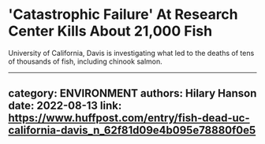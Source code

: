# 'Catastrophic Failure' At Research Center Kills About 21,000 Fish

University of California, Davis is investigating what led to the deaths of tens of thousands of fish, including chinook salmon.

---
category: ENVIRONMENT
authors: Hilary Hanson
date: 2022-08-13
link: https://www.huffpost.com/entry/fish-dead-uc-california-davis_n_62f81d09e4b095e78880f0e5
---
